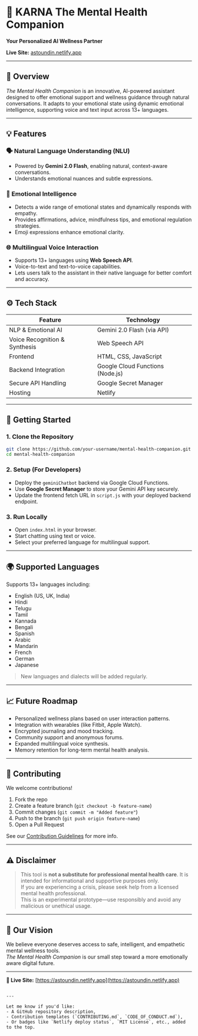 # 🧠 KARNA The Mental Health Companion  
**Your Personalized AI Wellness Partner**  

**Live Site:** [astoundin.netlify.app](https://astoundin.netlify.app)

---

## 🌟 Overview

*The Mental Health Companion* is an innovative, AI-powered assistant designed to offer emotional support and wellness guidance through natural conversations. It adapts to your emotional state using dynamic emotional intelligence, supporting voice and text input across 13+ languages.

---

## 💡 Features

### 🗣️ Natural Language Understanding (NLU)
- Powered by **Gemini 2.0 Flash**, enabling natural, context-aware conversations.
- Understands emotional nuances and subtle expressions.

### 💖 Emotional Intelligence
- Detects a wide range of emotional states and dynamically responds with empathy.
- Provides affirmations, advice, mindfulness tips, and emotional regulation strategies.
- Emoji expressions enhance emotional clarity.

### 🌐 Multilingual Voice Interaction
- Supports 13+ languages using **Web Speech API**.
- Voice-to-text and text-to-voice capabilities.
- Lets users talk to the assistant in their native language for better comfort and accuracy.

---

## ⚙️ Tech Stack

| Feature                         | Technology                      |
|-------------------------------|----------------------------------|
| NLP & Emotional AI            | Gemini 2.0 Flash (via API)       |
| Voice Recognition & Synthesis | Web Speech API                   |
| Frontend                      | HTML, CSS, JavaScript            |
| Backend Integration           | Google Cloud Functions (Node.js) |
| Secure API Handling           | Google Secret Manager            |
| Hosting                       | Netlify                          |

---

## 🚀 Getting Started

### 1. Clone the Repository

```bash
git clone https://github.com/your-username/mental-health-companion.git
cd mental-health-companion
```

### 2. Setup (For Developers)

- Deploy the `geminiChatbot` backend via Google Cloud Functions.
- Use **Google Secret Manager** to store your Gemini API key securely.
- Update the frontend fetch URL in `script.js` with your deployed backend endpoint.

### 3. Run Locally

- Open `index.html` in your browser.
- Start chatting using text or voice.
- Select your preferred language for multilingual support.

---

## 🌍 Supported Languages

Supports 13+ languages including:

- English (US, UK, India)
- Hindi
- Telugu
- Tamil
- Kannada
- Bengali
- Spanish
- Arabic
- Mandarin
- French
- German
- Japanese

> New languages and dialects will be added regularly.

---

## 📈 Future Roadmap

- Personalized wellness plans based on user interaction patterns.
- Integration with wearables (like Fitbit, Apple Watch).
- Encrypted journaling and mood tracking.
- Community support and anonymous forums.
- Expanded multilingual voice synthesis.
- Memory retention for long-term mental health analysis.

---

## 🤝 Contributing

We welcome contributions!

1. Fork the repo
2. Create a feature branch (`git checkout -b feature-name`)
3. Commit changes (`git commit -m "Added feature"`)
4. Push to the branch (`git push origin feature-name`)
5. Open a Pull Request

See our [Contribution Guidelines](#) for more info.

---

## ⚠️ Disclaimer

> This tool is **not a substitute for professional mental health care**. It is intended for informational and supportive purposes only.  
> If you are experiencing a crisis, please seek help from a licensed mental health professional.  
> This is an experimental prototype—use responsibly and avoid any malicious or unethical usage.

---

## 💖 Our Vision

We believe everyone deserves access to safe, intelligent, and empathetic mental wellness tools.  
*The Mental Health Companion* is our small step toward a more emotionally aware digital future.

---

**🔗 Live Site:** [https://astoundin.netlify.app](https://astoundin.netlify.app)
```

---

Let me know if you'd like:
- A GitHub repository description,
- Contribution templates (`CONTRIBUTING.md`, `CODE_OF_CONDUCT.md`),
- Or badges like `Netlify deploy status`, `MIT License`, etc., added to the top.
